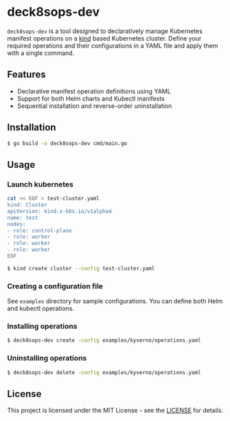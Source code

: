 # deck8sops-dev

`deck8sops-dev` is a tool designed to declaratively manage Kubernetes manifest operations on a [kind](https://github.com/kubernetes-sigs/kind) based Kubernetes cluster. Define your required operations and their configurations in a YAML file and apply them with a single command.

## Features

- Declarative manifest operation definitions using YAML
- Support for both Helm charts and Kubectl manifests
- Sequential installation and reverse-order uninstallation

## Installation

```bash
$ go build -o deck8sops-dev cmd/main.go
```

## Usage

### Launch kubernetes

```bash
cat << EOF > test-cluster.yaml
kind: Cluster
apiVersion: kind.x-k8s.io/v1alpha4
name: test
nodes:
- role: control-plane
- role: worker
- role: worker
- role: worker
EOF
```

```bash
$ kind create cluster --config test-cluster.yaml
```

### Creating a configuration file

See `examples` directory for sample configurations. You can define both Helm and kubectl operations.

### Installing operations

```bash
$ deck8sops-dev create -config examples/kyverno/operations.yaml
```

### Uninstalling operations

```bash
$ deck8sops-dev delete -config examples/kyverno/operations.yaml
```

## License

This project is licensed under the MIT License - see the [LICENSE](https://opensource.org/license/mit) for details.
